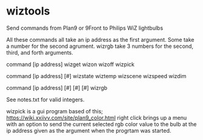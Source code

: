 # wiztools
Send commands from Plan9 or 9Front to Philips WiZ lightbulbs

All these commands all take an ip address as the first argument.
Some take a number for the second agrument.
wizrgb take 3 numbers for the second, third, and forth arguments.

command [ip address]
wizget
wizon
wizoff 
wizpick

command [ip address] [#]
wizstate
wiztemp
wizscene
wizspeed
wizdim

command [ip address] [#] [#] [#]
wizrgb

See notes.txt for valid integers.

wizpick is a gui program based of this;
https://wiki.xxiivv.com/site/plan9_color.html
right click brings up a menu with an option to send the current selected rgb color value to the bulb at the ip address given as the argument when the progrtam was started.
